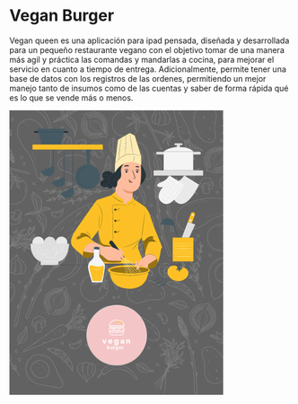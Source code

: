 # Vegan Burger

Vegan queen es una aplicación para ipad pensada, diseñada y desarrollada para un pequeño restaurante vegano con el objetivo tomar de una manera más agil y práctica las comandas y mandarlas a cocina, para mejorar el servicio en cuanto a tiempo de entrega.
Adicionalmente, permite tener una base de datos con los registros de las ordenes, permitiendo un mejor manejo tanto de insumos como de las cuentas y saber de forma rápida qué es lo que se vende más o menos.


![](vegan-queen/src/components/assets/img/principal.png)